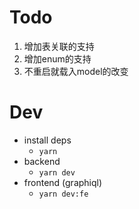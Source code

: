 # Todo

1. 增加表关联的支持
2. 增加enum的支持
3. 不重启就载入model的改变

# Dev

- install deps
    - `yarn`
- backend
    - `yarn dev`
- frontend (graphiql)
    - `yarn dev:fe`